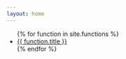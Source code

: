 ```yaml
---
layout: home
---
```



<ul>
{% for function in site.functions %}
  <li><a href="{{ function.permalink }}">{{ function.title }}</a></li>
{% endfor %}
</ul>
